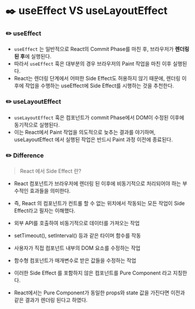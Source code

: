 # ✒️ useEffect VS useLayoutEffect

### ✏️ useEffect

- `useEffect` 는 일반적으로 React의 Commit Phase를 마친 후, 브라우저가 **렌더링 된 후**에 실행된다.
- 따라서 `useEffect` 훅은 대부분의 경우 브라우저의 Paint 작업을 마친 이후 실행된다.
- React는 렌더링 단계에서 어떠한 Side Effect도 허용하지 않기 때문에, 렌더링 이후에 작업을 수행하는 useEffect에 Side Effect를 시행하는 것을 추천한다.

### ✏️ useLayoutEffect

- `useLayoutEffect` 훅은 컴포넌트가 commit Phase에서 DOM이 수정된 이후에 동기적으로 실행된다.
- 이는 React에서 Paint 작업을 의도적으로 늦추는 결과를 야기하며, useLayoutEffect 에서 실행된 작업은 반드시 Paint 과정 이전에 종료된다.

### ✏️ Difference

> React 에서 Side Effect 란?

- React 컴포넌트가 브라우저에 렌더링 된 이후에 비동기적으로 처리되어야 하는 부수적인 효과들을 의미한다.
- 즉, React 의 컴포넌트가 컨트롤 할 수 없는 위치에서 작동되는 모든 작업이 Side Effect라고 필자는 이해했다.

- 외부 API를 호출하여 비동기적으로 데이터를 가져오는 작업
- setTimeout(), setInterval() 등과 같은 타이머 함수를 작동
- 사용자가 직접 컴포넌트 내부의 DOM 요소를 수정하는 작업
- 함수형 컴포넌트가 매개변수로 받은 값들을 수정하는 작업

- 이러한 Side Effect 를 포함하지 않은 컴포넌트를 Pure Component 라고 지칭한다.
- React에서는 Pure Component가 동일한 props와 state 값을 가진다면 이전과 같은 결과가 렌더링 된다고 하였다.
